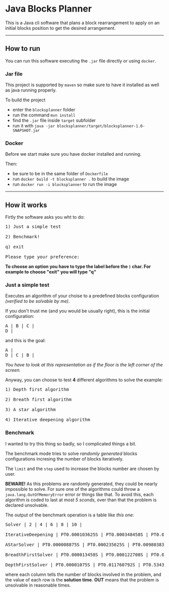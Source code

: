 # Java Blocks Planner

This is a Java cli software that plans a block rearrangement to apply on an initial blocks position to get the desired arrangement.


----

## How to run

You can run this software executing the `.jar` file directly or using `docker`.

### Jar file

This project is supported by `maven` so make sure to have it installed as well as java running properly.

To build the project

- enter the `blocksplanner` folder
- run the command `mvn install`
- find the `.jar` file inside `target` subfolder
- run it with `java -jar blocksplanner/target/blocksplanner-1.0-SNAPSHOT.jar`

### Docker

Before we start make sure you have docker installed and running.

Then:

- be sure to be in the same folder of `Dockerfile`
- run `docker build -t blocksplanner .` to build the image
- run `docker run -i blocksplanner` to run the image

---

## How it works

Firtly the software asks you wht to do:

<pre>
1) Just a simple test

2) Benchmark!

q) exit

Please type your preference:
</pre>

**To choose an option you have to type the label before the `)` char. For example to choose "exit" you will type "q"**

### Just a simple test

Executes an algorithm of your choise to a predefined blocks configuration *(verified to be solvable by me)*.

If you don't trust me (and you would be usually right), this is the initial configuration:

<pre>
A | B | C | 
D | 
</pre>

and this is the goal:

<pre>
A | 
D | C | B |
</pre>

*You have to look at this representation as if the floor is the left corner of the screen.*

Anyway, you can choose to test **4** different algorithms to solve the example:

<pre>
1) Depth first algorithm

2) Breath first algorithm

3) A star algorithm

4) Iterative deepening algorithm
</pre>

### Benchmark

I wanted to try this thing so badly, so I complicated things a bit.

The benchmark mode tries to solve *randomly generated* blocks configurations incresing the number of blocks iteratively.

The `limit` and the `step` used to increase the blocks number are chosen by user.

**BEWARE!** As this problems are randomly generated, they could be nearly impossible to solve. For sure one of the algorithms could throw a `java.lang.OutOfMemoryError` error or things like that. To avoid this, each algorithm is coded to last at most *5 sconds*, over than that the problem is declared unsolvable.

The output of the benchmark operation is a table like *this one*:

<pre>
Solver | 2 | 4 | 6 | 8 | 10 | 

IterativeDeepening | PT0.000103625S | PT0.000348458S | PT0.006790208S | OUT | OUT | 

AStarSolver | PT0.000008875S | PT0.000235625S | PT0.009803833S | OUT | OUT | 

BreadthFirstSolver | PT0.000013458S | PT0.000122708S | PT0.003210541S | OUT | OUT | 

DepthFirstSolver | PT0.00001075S | PT0.011760792S | PT0.534384375S | OUT | OUT |
</pre>

where each column tells the number of blocks involved in the problem, and the value of each row is the **solution time**. **OUT** means that the problem is unsolvable in reasonable times.

